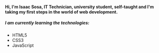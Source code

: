 
#### Hi, I'm Isaac Sosa, IT Technician, university student, self-taught and I'm taking my first steps in the world of web development.

##### I am currently learning the technologies:
-	HTML5
- CSS3 
- JavaScript


